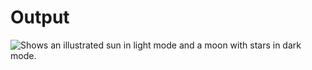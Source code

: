# Output
<picture>
  <source media="(prefers-color-scheme: dark)" srcset="[https://user-images.githubusercontent.com/25423296/163456776-7f95b81a-f1ed-45f7-b7ab-8fa810d529fa.png](https://github.com/a-7db/prayer-timings-api/assets/121258636/05ca9330-48ec-4b78-b168-19eaa8aadfae](https://github.com/a-7db/prayer-timings-api/issues/1#issue-1915980260)https://github.com/a-7db/prayer-timings-api/issues/1#issue-1915980260)">
  <source media="(prefers-color-scheme: light)" srcset="[https://user-images.githubusercontent.com/25423296/163456779-a8556205-d0a5-45e2-ac17-42d089e3c3f8.png](https://github.com/a-7db/prayer-timings-api/assets/121258636/05ca9330-48ec-4b78-b168-19eaa8aadfae](https://github.com/a-7db/prayer-timings-api/issues/1#issue-1915980260)https://github.com/a-7db/prayer-timings-api/issues/1#issue-1915980260)">
  <img alt="Shows an illustrated sun in light mode and a moon with stars in dark mode." src="[https://user-images.githubusercontent.com/25423296/163456779-a8556205-d0a5-45e2-ac17-42d089e3c3f8.png](https://github.com/a-7db/prayer-timings-api/assets/121258636/05ca9330-48ec-4b78-b168-19eaa8aadfae](https://github.com/a-7db/prayer-timings-api/issues/1#issue-1915980260)https://github.com/a-7db/prayer-timings-api/issues/1#issue-1915980260)">
</picture>
<!-- ![output of this project.]([https://github.com/a-7db/prayer-timings-api/assets/121258636/05ca9330-48ec-4b78-b168-19eaa8aadfae](https://github.com/a-7db/prayer-timings-api/issues/1#issue-1915980260)https://github.com/a-7db/prayer-timings-api/issues/1#issue-1915980260) -->
